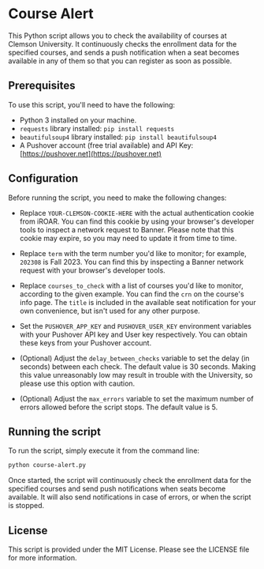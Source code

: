 # Course Alert

This Python script allows you to check the availability of courses at Clemson University. It continuously checks the enrollment data for the specified courses, and sends a push notification when a seat becomes available in any of them so that you can register as soon as possible.

## Prerequisites

To use this script, you'll need to have the following:

* Python 3 installed on your machine.
* `requests` library installed: `pip install requests`
* `beautifulsoup4` library installed: `pip install beautifulsoup4`
* A Pushover account (free trial available) and API Key: [https://pushover.net](https://pushover.net)

## Configuration

Before running the script, you need to make the following changes:

* Replace `YOUR-CLEMSON-COOKIE-HERE` with the actual authentication cookie from iROAR. You can find this cookie by using your browser's developer tools to inspect a network request to Banner. Please note that this cookie may expire, so you may need to update it from time to time.

* Replace `term` with the term number you'd like to monitor; for example, `202308` is Fall 2023. You can find this by inspecting a Banner network request with your browser's developer tools. 

* Replace `courses_to_check` with a list of courses you'd like to monitor, according to the given example. You can find the `crn` on the course's info page. The `title` is included in the available seat notification for your own convenience, but isn't used for any other purpose.

* Set the `PUSHOVER_APP_KEY` and `PUSHOVER_USER_KEY` environment variables with your Pushover API key and User key respectively. You can obtain these keys from your Pushover account.

* (Optional) Adjust the `delay_between_checks` variable to set the delay (in seconds) between each check. The default value is 30 seconds. Making this value unreasonably low may result in trouble with the University, so please use this option with caution.

* (Optional) Adjust the `max_errors` variable to set the maximum number of errors allowed before the script stops. The default value is 5.

## Running the script

To run the script, simply execute it from the command line:

```bash
python course-alert.py
```

Once started, the script will continuously check the enrollment data for the specified courses and send push notifications when seats become available. It will also send notifications in case of errors, or when the script is stopped.

## License

This script is provided under the MIT License. Please see the LICENSE file for more information.
